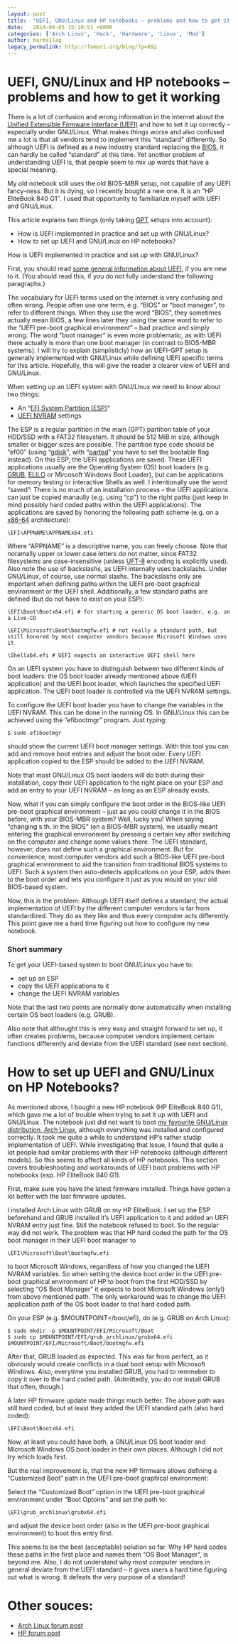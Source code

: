 ```yaml
---
layout: post
title:  "UEFI, GNU/Linux and HP notebooks – problems and how to get it worki"
date:   2014-04-05 15:10:51 +0000
categories: ['Arch Linux', 'Hack', 'Hardware', 'Linux', 'Mod']
author: 6arms1leg
legacy_permalink: http://fomori.org/blog/?p=892
---
```



UEFI, GNU/Linux and HP notebooks – problems and how to get it working
=====================================================================

There is a lot of confusion and wrong information in the internet about the [Unified Extensible Firmware Interface (UEFI)](https://en.wikipedia.org/wiki/Uefi "en.wikipedia.org - UEFI") and how to set it up correctly – especially under GNU/Linux. What makes things worse and also confused me a lot is that all vendors tend to implement this “standard” differently. So although UEFI is defined as a new industry standard replacing the [BIOS](https://en.wikipedia.org/wiki/BIOS "en.wikipedia.org - BIOS"), it can hardly be called “standard” at this time. Yet another problem of understanding UEFI is, that people seem to mix up words that have a special meaning.

My old notebook still uses the old BIOS-MBR setup, not capable of any UEFI fancy-ness. But it is dying, so I recently bought a new one. It is an “HP EliteBook 840 G1″. I used that opportunity to familiarize myself with UEFI and GNU/Linux.

This article explains two things (only taking [GPT](https://en.wikipedia.org/wiki/GUID_Partition_Table "en.wikipedia.org - GPT") setups into account):

* How is UEFI implemented in practice and set up with GNU/Linux?
* How to set up UEFI and GNU/Linux on HP notebooks?

How is UEFI implemented in practice and set up with GNU/Linux?

First, you should read [some general information about UEFI](https://en.wikipedia.org/wiki/Uefi "en.wikipedia.org - UEFI"), if you are new to it. (You should read this, if you do not fully understand the following paragraphs.)

The vocabulary for UEFI terms used on the internet is very confusing and often wrong. People often use one term, e.g. “BIOS” or “boot manager”, to refer to different things. When they use the word “BIOS”, they sometimes actually mean BIOS, a few lines later they using the same word to refer to the “UEFI pre-boot graphical environment” – bad practice and simply wrong. The word “boot manager” is even more problematic, as with UEFI there actually is more than one boot manager (in contrast to BIOS-MBR systems). I will try to explain (simplisticly) how an UEFI-GPT setup is generally implemented with GNU/Linux while defining UEFI specific terms for this article. Hopefully, this will give the reader a clearer view of UEFI and GNU/Linux.

When setting up an UEFI system with GNU/Linux we need to know about two things:

* An “[EFI System Partition (ESP)](https://en.wikipedia.org/wiki/EFI_System_partition "en.wikipedia.org - ESP")“
* [UEFI NVRAM](https://en.wikipedia.org/wiki/NVRAM "en.wikipedia.org - NVRAM") settings

The ESP is a regular partition in the main (GPT) partition table of your HDD/SSD with a FAT32 filesystem. It should be 512 MiB in size, although smaller or bigger sizes are possible. The partition type code should be “ef00″ (using “[gdisk](https://github.com/caldwell/gdisk "github.com - gdisk")“, with “[parted](https://www.gnu.org/software/parted/ "gnu.org - parted")” you have to set the bootable flag instead). On this ESP, the UEFI applications are saved. These UEFI applications usually are the Operating System (OS) boot loaders (e.g. [GRUB](https://www.gnu.org/software/grub/ "gnu.org - grub"), [ELILO](http://elilo.sourceforge.net/ "elilo.sourceforge.net") or Mircosoft Windows Boot Loader), but can be applications for memory testing or interactive Shells as well. I intentionally use the word “saved”: There is no much of an installation process – the UEFI applications can just be copied manaully (e.g. using “cp”) to the right paths (just keep in mind possibly hard coded paths within the UEFI applications). The applications are saved by honoring the following path scheme (e.g. on a [x86-64](https://en.wikipedia.org/wiki/X86-64 "en.wikipedia.org - X86-64") architecture):

```
\EFI\APPNAME\APPNAMEx64.efi
```

Where “APPNAME” is a descriptive name, you can freely choose. Note that noramally upper or lower case letters do not matter, since FAT32 filesystems are case-insensitive (unless [UFT-8](https://en.wikipedia.org/wiki/UTF-8 "en.wikipedia.org - UTF-8") encoding is explicitly used). Also note the use of backslashs, as UEFI internally uses backslashs. Under GNU/Linux, of course, use normal slashs. The backslashs only are important when defining paths within the UEFI pre-boot graphical environment or the UEFI shell. Additionally, a few standard paths are defined (but do not have to exist on your ESP):

```
\EFI\Boot\Bootx64.efi # for starting a generic OS boot loader, e.g. on a Live-CD
```

```
\EFI\Microsoft\Boot\bootmgfw.efi # not really a standard path, but still honored by most computer vendors because Microsoft Windows uses it
```

```
\Shellx64.efi # UEFI expects an interactive UEFI shell here
```

On an UEFI system you have to distinguish between two different kinds of boot loaders: the OS boot loader already mentioned above (UEFI application) and the UEFI boot loader, which launches the specified UEFI application. The UEFI boot loader is controlled via the UEFI NVRAM settings.

To configure the UEFI boot loader you have to change the variables in the UEFI NVRAM. This can be done in the running OS. In GNU/Linux this can be achieved using the “efibootmgr” program. Just typing:

```
$ sudo efibootmgr
```

should show the current UEFI boot manager settings. With this tool you can add and remove boot entries and adjust the boot oder. Every UEFI application copied to the ESP should be added to the UEFI NVRAM.

Note that most GNU/Linux OS boot laoders will do both during their installation, copy their UEFI application to the right place on your ESP and add an entry to your UEFI NVRAM – as long as an ESP already exists.

Now, what if you can simply configure the boot order in the BIOS-like UEFI pre-boot graphical environment – just as you could change it in the BIOS before, with your BIOS-MBR system? Well, lucky you! When saying “changing s.th. in the BIOS” (on a BIOS-MBR system), we usually meant entering the graphical environment by pressing a certain key after switching on the computer and change some values there. The UEFI standard, however, does not define such a graphical environment. But for convenience, most computer vendors add such a BIOS-like UEFI pre-boot graphical environment to aid the transition from traditional BIOS systems to UEFI. Such a system then auto-detects applications on your ESP, adds them to the boot order and lets you configure it just as you would on your old BIOS-based system.

Now, this is the problem: Although UEFI itself defines a standard, the actual implementation of UEFI by the different computer vendors is far from standardized. They do as they like and thus every computer acts differently. This point gave me a hard time figuring out how to configure my new notebook.

### Short summary

To get your UEFI-based system to boot GNU/Linux you have to:

* set up an ESP
* copy the UEFI applications to it
* change the UEFI NVRAM variables

Note that the last two points are normally done automatically when installing certain OS boot loaders (e.g. GRUB).

Also note that althought this is very easy and straight forward to set up, it often creates problems, because computer vendors implement certain functions differently and deviate from the UEFI standard (see next section).

How to set up UEFI and GNU/Linux on HP Notebooks?
=================================================

As mentioned above, I bought a new HP notebook (HP EliteBook 840 G1), which gave me a lot of trouble when trying to set it up with UEFI and GNU/Linux. The notebook just did not want to boot [my favourite GNU/Linux distribution, Arch Linux](https://www.archlinux.org/ "archlinux.org"), although everything was installed and configured correctly. It took me quite a while to understand HP’s rather studip implementation of UEFI. While investigating that issue, I found that quite a lot people had similar problems with their HP notebooks (although different models). So this seems to affect all kinds of HP notebooks. This section covers troubleshooting and workarounds of UEFI boot problems with HP notebooks (esp. HP EliteBook 840 G1).

First, make sure you have the latest firmware installed. Things have gotten a lot better with the last fimrware updates.

I installed Arch Linux with GRUB on my HP EliteBook. I set up the ESP beforehand and GRUB installed it’s UEFI application to it and added an UEFI NVRAM entry just fine. Still the notebook refused to boot. So the regular way did not work. The problem was that HP hard coded the path for the OS boot manager in their UEFI boot manager to

```
\EFI\Microsoft\Boot\bootmgfw.efi
```

to boot Microsoft Windows, regardless of how you changed the UEFI NVRAM variables. So when setting the device boot order in the UEFI pre-boot graphical environment of HP to boot from the first HDD/SSD by selecting “OS Boot Manager” it expects to boot Microsoft Windows (only!) from above mentioned path. The only workaround was to change the UEFI application path of the OS boot loader to that hard coded path.

On your ESP (e.g. $MOUNTPOINT=/boot/efi), do (e.g. GRUB on Arch Linux):

```
$ sudo mkdir -p $MOUNTPOINT/EFI/Microsoft/Boot
$ sudo cp $MOUNTPOINT/EFI/grub_archlinux/grubx64.efi $MOUNTPOINT/EFI/Microsoft/Boot/bootmgfw.efi
```

After that, GRUB loaded as expected. This was far from perfect, as it obviously would create conflicts in a dual boot setup with Microsoft Windows. Also, everytime you installed GRUB, you had to remmeber to copy it over to the hard coded path. (Admittedly, you do not install GRUB that often, though.)

A later HP firmware update made things much better. The above path was still hard coded, but at least they added the UEFI standard path (also hard coded):

```
\EFI\Boot\Bootx64.efi
```

Now, at least you could have both, a GNU/Linux OS boot loader and Microsoft Windows OS boot loader in their own places. Although I did not try which loads first.

But the real improvement is, that the new HP firmware allows defining a “Customized Boot” path in the UEFI pre-boot graphical environment:

Select the “Customized Boot” option in the UEFI pre-boot graphical environment under “Boot Optoins” and set the path to:

```
\EFI\grub_archlinux\grubx64.efi
```

and adjust the device boot order (also in the UEFI pre-boot graphical environment) to boot this entry first.

This seems to be the best (acceptable) solution so far. Why HP hard codes these paths in the first place and names them “OS Boot Manager”, is beyond me. Also, I do not understand why most computer vendors in general deviate from the UEFI standard – it gives users a hard time figuring out what is wrong. It defeats the very purpose of a standard!

Other souces:
=============

* [Arch Linux forum post](https://bbs.archlinux.org/viewtopic.php?id=168904&p=1 "Arch Linux forum post")
* [HP forum post](http://h30434.www3.hp.com/t5/Notebook-Operating-Systems-and-Software/Changing-Boot-Order-on-Dual-Boot-Windows-8-and-Ubuntu/td-p/2503733 "HP forum post")

 

  

	